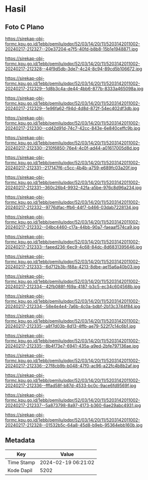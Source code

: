 # Hasil

## Foto C Plano

https://sirekap-obj-formc.kpu.go.id/1ebb/pemilu/pdpr/52/03/14/20/11/5203142011002-20240217-212327--20e37204-e7f5-40fd-b8b8-15b1e1948871.jpg

https://sirekap-obj-formc.kpu.go.id/1ebb/pemilu/pdpr/52/03/14/20/11/5203142011002-20240217-212328--44f9d5db-3de7-4c24-8c94-89cd5b106672.jpg

https://sirekap-obj-formc.kpu.go.id/1ebb/pemilu/pdpr/52/03/14/20/11/5203142011002-20240217-212329--1d8b3c4a-de44-4bb6-877b-8333a465098a.jpg

https://sirekap-obj-formc.kpu.go.id/1ebb/pemilu/pdpr/52/03/14/20/11/5203142011002-20240217-212329--1e96fa62-f94d-4d8d-872f-54ec402df3db.jpg

https://sirekap-obj-formc.kpu.go.id/1ebb/pemilu/pdpr/52/03/14/20/11/5203142011002-20240217-212330--cd42d91d-74c7-42cc-843e-6e840ceffc9b.jpg

https://sirekap-obj-formc.kpu.go.id/1ebb/pemilu/pdpr/52/03/14/20/11/5203142011002-20240217-212330--210f6850-76e4-4c0f-ad44-a01617005d8d.jpg

https://sirekap-obj-formc.kpu.go.id/1ebb/pemilu/pdpr/52/03/14/20/11/5203142011002-20240217-212331--217147f6-c5cc-4b4b-a759-e689fc03a20f.jpg

https://sirekap-obj-formc.kpu.go.id/1ebb/pemilu/pdpr/52/03/14/20/11/5203142011002-20240217-212331--360c26b4-9932-42fa-a5be-976c8d96a234.jpg

https://sirekap-obj-formc.kpu.go.id/1ebb/pemilu/pdpr/52/03/14/20/11/5203142011002-20240217-212332--9776dfac-ffb6-44f7-b466-03dab7228134.jpg

https://sirekap-obj-formc.kpu.go.id/1ebb/pemilu/pdpr/52/03/14/20/11/5203142011002-20240217-212332--04bc4460-c17a-44bb-90a7-faeaaf574ca9.jpg

https://sirekap-obj-formc.kpu.go.id/1ebb/pemilu/pdpr/52/03/14/20/11/5203142011002-20240217-212333--faeed236-6ec9-4c68-84dc-8d6831395646.jpg

https://sirekap-obj-formc.kpu.go.id/1ebb/pemilu/pdpr/52/03/14/20/11/5203142011002-20240217-212333--6d712b3b-f88a-4213-8dbe-ae15a6a40b03.jpg

https://sirekap-obj-formc.kpu.go.id/1ebb/pemilu/pdpr/52/03/14/20/11/5203142011002-20240217-212334--42fb088f-f69a-4187-b3c5-ec34c604568b.jpg

https://sirekap-obj-formc.kpu.go.id/1ebb/pemilu/pdpr/52/03/14/20/11/5203142011002-20240217-212334--58e4e4e4-7a6b-4c0a-bdbf-2b13c3744f84.jpg

https://sirekap-obj-formc.kpu.go.id/1ebb/pemilu/pdpr/52/03/14/20/11/5203142011002-20240217-212335--a8f7d03b-8d13-4ffb-ae79-522f7c14c6b1.jpg

https://sirekap-obj-formc.kpu.go.id/1ebb/pemilu/pdpr/52/03/14/20/11/5203142011002-20240217-212335--8b4f73e7-6941-435a-a9ed-2bfe797136ae.jpg

https://sirekap-obj-formc.kpu.go.id/1ebb/pemilu/pdpr/52/03/14/20/11/5203142011002-20240217-212336--27f8cb9b-b048-47f0-ac96-a22fc4b8b2af.jpg

https://sirekap-obj-formc.kpu.go.id/1ebb/pemilu/pdpr/52/03/14/20/11/5203142011002-20240217-212336--fffad58f-b87d-4533-bc0c-9ace6fd9569f.jpg

https://sirekap-obj-formc.kpu.go.id/1ebb/pemilu/pdpr/52/03/14/20/11/5203142011002-20240217-212337--5a873798-8a97-4173-b360-6ae29abc4931.jpg

https://sirekap-obj-formc.kpu.go.id/1ebb/pemilu/pdpr/52/03/14/20/11/5203142011002-20240217-212328--01532b5c-64a8-45d8-b9eb-95364ebb160b.jpg


## Metadata

| Key        | Value               |
| ---------- | ------------------- |
| Time Stamp | 2024-02-19 06:21:02 |
| Kode Dapil | 5202                |



